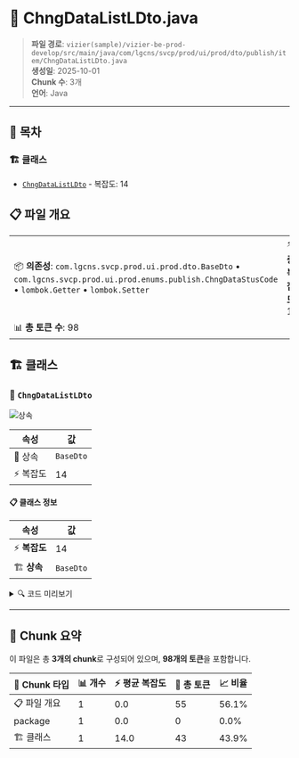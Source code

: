 # 📄 ChngDataListLDto.java

> **파일 경로**: `vizier(sample)/vizier-be-prod-develop/src/main/java/com/lgcns/svcp/prod/ui/prod/dto/publish/item/ChngDataListLDto.java`  
> **생성일**: 2025-10-01  
> **Chunk 수**: 3개  
> **언어**: Java
---

## 📑 목차

### 🏗️ 클래스
- [`ChngDataListLDto`](#class-chngdatalistldto) - 복잡도: 14

## 📋 파일 개요

| | |
|--|--|
| 📦 **의존성**: `com.lgcns.svcp.prod.ui.prod.dto.BaseDto` • `com.lgcns.svcp.prod.ui.prod.enums.publish.ChngDataStusCode` • `lombok.Getter` • `lombok.Setter` | ⚡ **총 복잡도**: 14 |
| 📊 **총 토큰 수**: 98 |  |



## 🏗️ 클래스

### <a id="class-chngdatalistldto"></a>🎯 `ChngDataListLDto`

![상속](https://img.shields.io/badge/상속-1개-blue)

| 속성 | 값 |
|------|----|
| 🧬 상속 | `BaseDto` |
| ⚡ 복잡도 | 14 |



#### 📋 클래스 정보

| 속성 | 값 |
|------|----|
| ⚡ **복잡도** | 14 || 📍 **라인 범위** | 11-11 |
| 🏗️ **상속** | `BaseDto` || 🏷️ **태그** | `class, java` |

<details>
<summary>🔍 코드 미리보기</summary>

```java
public class ChngDataListLDto extends BaseDto {
	private long chngDataSeq;
	private String chngDataCode;
	private String chngDataCodeName;
	private String chngDataTypeCode;
	private String chngDataObjUuid;
	private String chngDataItemCode;
	private ChngDataStusCode chngDataStusCode;
	private String chngDataRqstUser;
	private String callApiUrl;
	private String callApiMethod;
	private String callApiQuery;
	private String callApiBody;
}...
```

**Chunk 정보**
- 🆔 **ID**: `db21bd012143`
- 📍 **라인**: 11-11
- 📊 **토큰**: 43
- 🏷️ **태그**: `class, java`

</details>

---





## 🧩 Chunk 요약

이 파일은 총 **3개의 chunk**로 구성되어 있으며, **98개의 토큰**을 포함합니다.

| 🧩 Chunk 타입 | 📊 개수 | ⚡ 평균 복잡도 | 📝 총 토큰 | 📈 비율 |
|---------------|--------|-------------|----------|--------|
| 📋 파일 개요 | 1 | 0.0 | 55 | 56.1% |
| package | 1 | 0.0 | 0 | 0.0% |
| 🏗️ 클래스 | 1 | 14.0 | 43 | 43.9% |

